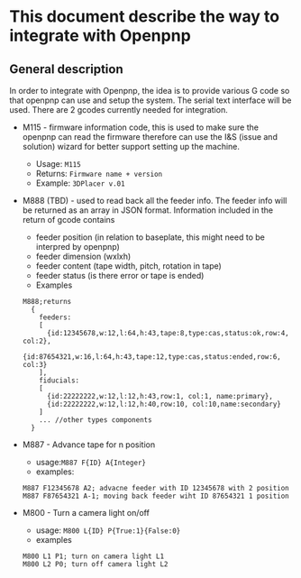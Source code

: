 # This document describe the way to integrate with Openpnp

## General description
In order to integrate with Openpnp, the idea is to provide various G code so that openpnp can use and setup the system. The serial text interface will be used. There are 2 gcodes currently needed for integration.

* M115 - firmware information code, this is used to make sure the openpnp can read the firmware therefore can use the I&S (issue and solution) wizard for better support setting up the machine.
  * Usage: ```M115```
  * Returns: ```Firmware name + version```
  * Example: ```3DPlacer v.01```

* M888 (TBD) - used to read back all the feeder info. The feeder info will be returned as an array in JSON format. Information included in the return of gcode contains
  * feeder position (in relation to baseplate, this might need to be interpred by openpnp)
  * feeder dimension (wxlxh)
  * feeder content (tape width, pitch, rotation in tape)
  * feeder status (is there error or tape is ended)
  * Examples
  
  ```
  M888;returns 
    {
      feeders:
      [
        {id:12345678,w:12,l:64,h:43,tape:8,type:cas,status:ok,row:4, col:2},
        {id:87654321,w:16,l:64,h:43,tape:12,type:cas,status:ended,row:6, col:3}
      ],
      fiducials:
      [
        {id:22222222,w:12,l:12,h:43,row:1, col:1, name:primary},
        {id:22222222,w:12,l:12,h:40,row:10, col:10,name:secondary}
      ]
      ... //other types components
    }

  ```

* M887 - Advance tape for n position
  * usage:```M887 F{ID} A{Integer}```
  * examples: 
  ```
  M887 F12345678 A2; advacne feeder with ID 12345678 with 2 position
  M887 F87654321 A-1; moving back feeder wiht ID 87654321 1 position
  ```
* M800 - Turn a camera light on/off
  * usage: ```M800 L{ID} P{True:1}{False:0}```
  * examples
  ```
  M800 L1 P1; turn on camera light L1
  M800 L2 P0; turn off camera light L2
  ```
  

